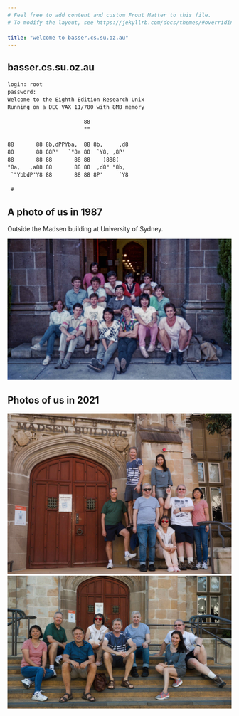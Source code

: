 ```yaml
---
# Feel free to add content and custom Front Matter to this file.
# To modify the layout, see https://jekyllrb.com/docs/themes/#overriding-theme-defaults

title: "welcome to basser.cs.su.oz.au"
---
```

## basser.cs.su.oz.au

```txt
login: root
password:
Welcome to the Eighth Edition Research Unix
Running on a DEC VAX 11/780 with 8MB memory

                        88              
                        ""              
                                        
88       88 8b,dPPYba,  88 8b,     ,d8  
88       88 88P'   `"8a 88  `Y8, ,8P'   
88       88 88       88 88    )888(     
"8a,   ,a88 88       88 88  ,d8" "8b,   
 `"YbbdP'Y8 88       88 88 8P'     `Y8 

 #
```

## A photo of us in 1987

Outside the Madsen building at University of Sydney.

![1987](./1987.jpeg)

## Photos of us in 2021

![Standing](./Standing.jpeg)
![Sitting](./Sitting.jpeg)